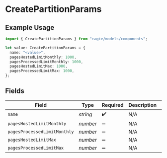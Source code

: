 # CreatePartitionParams

## Example Usage

```typescript
import { CreatePartitionParams } from "ragie/models/components";

let value: CreatePartitionParams = {
  name: "<value>",
  pagesHostedLimitMonthly: 1000,
  pagesProcessedLimitMonthly: 1000,
  pagesHostedLimitMax: 1000,
  pagesProcessedLimitMax: 1000,
};
```

## Fields

| Field                        | Type                         | Required                     | Description                  | Example                      |
| ---------------------------- | ---------------------------- | ---------------------------- | ---------------------------- | ---------------------------- |
| `name`                       | *string*                     | :heavy_check_mark:           | N/A                          |                              |
| `pagesHostedLimitMonthly`    | *number*                     | :heavy_minus_sign:           | N/A                          | 1000                         |
| `pagesProcessedLimitMonthly` | *number*                     | :heavy_minus_sign:           | N/A                          | 1000                         |
| `pagesHostedLimitMax`        | *number*                     | :heavy_minus_sign:           | N/A                          | 1000                         |
| `pagesProcessedLimitMax`     | *number*                     | :heavy_minus_sign:           | N/A                          | 1000                         |